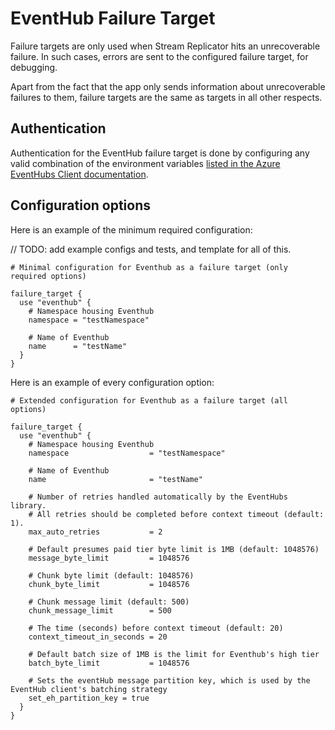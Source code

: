# EventHub Failure Target

Failure targets are only used when Stream Replicator hits an unrecoverable failure. In such cases, errors are sent to the configured failure target, for debugging.

Apart from the fact that the app only sends information about unrecoverable failures to them, failure targets are the same as targets in all other respects.

## Authentication

Authentication for the EventHub failure target is done by configuring any valid combination of the environment variables [listed in the Azure EventHubs Client documentation](https://pkg.go.dev/github.com/Azure/azure-event-hubs-go#NewHubWithNamespaceNameAndEnvironment).

## Configuration options

Here is an example of the minimum required configuration:

// TODO: add example configs and tests, and template for all of this.

```hcl
# Minimal configuration for Eventhub as a failure target (only required options)

failure_target {
  use "eventhub" {
    # Namespace housing Eventhub
    namespace = "testNamespace"

    # Name of Eventhub
    name      = "testName"
  }
}
```

Here is an example of every configuration option:

```hcl
# Extended configuration for Eventhub as a failure target (all options)

failure_target {
  use "eventhub" {
    # Namespace housing Eventhub
    namespace                  = "testNamespace"

    # Name of Eventhub
    name                       = "testName"

    # Number of retries handled automatically by the EventHubs library.
    # All retries should be completed before context timeout (default: 1).
    max_auto_retries           = 2

    # Default presumes paid tier byte limit is 1MB (default: 1048576)
    message_byte_limit         = 1048576

    # Chunk byte limit (default: 1048576)
    chunk_byte_limit           = 1048576

    # Chunk message limit (default: 500)
    chunk_message_limit        = 500

    # The time (seconds) before context timeout (default: 20)
    context_timeout_in_seconds = 20

    # Default batch size of 1MB is the limit for Eventhub's high tier
    batch_byte_limit           = 1048576

    # Sets the eventHub message partition key, which is used by the EventHub client's batching strategy
    set_eh_partition_key = true
  }
}
```